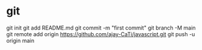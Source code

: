 # git

git init
git add README.md
git commit -m "first commit"
git branch -M main
git remote add origin https://github.com/ajay-CaTi/javascript.git
git push -u origin main
